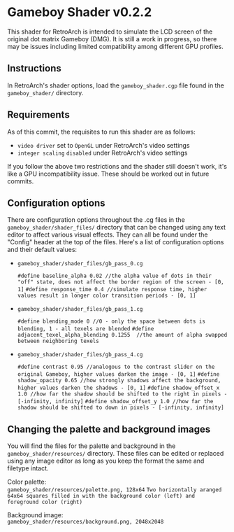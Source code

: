 Gameboy Shader v0.2.2
=======
This shader for RetroArch is intended to simulate the LCD screen of the original dot matrix Gameboy (DMG). It is still a work in progress, so there may be issues including limited compatibility among different GPU profiles. 

Instructions
--------------

In RetroArch's shader options, load the `gameboy_shader.cgp` file found in the `gameboy_shader/` directory.


Requirements
--------------

As of this commit, the requisites to run this shader are as follows:

- `video driver` set to `OpenGL` under RetroArch's video settings
- `integer scaling` `disabled` under RetroArch's video settings

If you follow the above two restrictions and the shader still doesn't work, it's like a GPU incompatibility issue. These should be worked out in future commits.


Configuration options
--------------

There are configuration options throughout the .cg files in the `gameboy_shader/shader_files/` directory that can be changed using any text editor to affect various visual effects. They can all be found under the "Config" header at the top of the files. Here's a list of configuration options and their default values:

+ `gameboy_shader/shader_files/gb_pass_0.cg`
 
  `#define baseline_alpha 0.02 //the alpha value of dots in their "off" state, does not affect the border region of the screen - [0, 1]`
  `#define response_time 0.4 //simulate response time, higher values result in longer color transition periods - [0, 1]`


+ `gameboy_shader/shader_files/gb_pass_1.cg`
 
  `#define blending_mode 0 //0 - only the space between dots is blending, 1 - all texels are blended`
  `#define adjacent_texel_alpha_blending 0.1255  //the amount of alpha swapped between neighboring texels`


+ `gameboy_shader/shader_files/gb_pass_4.cg`
 
  `#define contrast 0.95 //analogous to the contrast slider on the original Gameboy, higher values darken the image - [0, 1]`
  `#define shadow_opacity 0.65 //how strongly shadows affect the background, higher values darken the shadows - [0, 1]`
  `#define shadow_offset_x 1.0 //how far the shadow should be shifted to the right in pixels - [-infinity, infinity]`
  `#define shadow_offset_y 1.0 //how far the shadow should be shifted to down in pixels - [-infinity, infinity]`

Changing the palette and background images
--------------

You will find the files for the palette and background in the `gameboy_shader/resources/` directory. These files can be edited or replaced using any image editor as long as you keep the format the same and filetype intact.

Color palette:<br>
`gameboy_shader/resources/palette.png, 128x64`
`Two horizontally aranged 64x64 squares filled in with the background color (left) and foreground color (right)`

Background image:<br>
`gameboy_shader/resources/background.png, 2048x2048`

